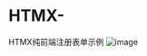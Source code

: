 # HTMX-
HTMX纯前端注册表单示例
![image](https://github.com/user-attachments/assets/8d1ea5d1-3334-4c81-9039-e40e89f6d356)
